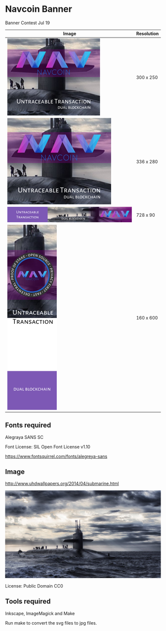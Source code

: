 # Navcoin Banner

Banner Contest Jul 19

| Image | Resolution |
|-------|------------|
| ![300x250](https://github.com/d4ndo/NavcoinBanner2/blob/master/banner300x250.jpg "300x250")  | 300 x 250 |
| ![336x280](https://github.com/d4ndo/NavcoinBanner2/blob/master/banner336x280.jpg "336x280") | 336 x 280 |
| ![728x90](https://github.com/d4ndo/NavcoinBanner2/blob/master/banner728x90.jpg "728x90") | 728 x 90 |
| ![160x600](https://github.com/d4ndo/NavcoinBanner2/blob/master/banner160x600.jpg "160x600") | 160 x 600  |


## Fonts required

Alegraya SANS SC

Font License: SIL Open Font License v1.10

https://www.fontsquirrel.com/fonts/alegreya-sans

## Image 

http://www.uhdwallpapers.org/2014/04/submarine.html

![submarine](https://github.com/d4ndo/NavcoinBanner2/blob/master/sub.jpg "sub")

License: Public Domain CC0

## Tools required

Inkscape, ImageMagick and Make

Run make to convert the svg files to jpg files.

